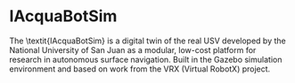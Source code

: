 # IAcquaBotSim
The \textit{IAcquaBotSim} is a digital twin of the real USV developed by the National University of San Juan as a modular, low-cost platform for research in autonomous surface navigation. Built in the Gazebo simulation environment and based on work from the VRX (Virtual RobotX) project.
